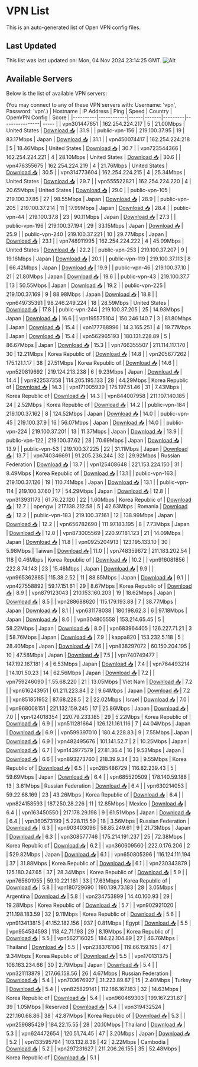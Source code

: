 # VPN List

This is an auto-generated list of Open VPN config files.

## Last Updated

This list was last updated on: Mon, 04 Nov 2024 23:14:25 GMT.
![Alt](https://repobeats.axiom.co/api/embed/186b98318ef1479477931607c1ad7d823f12451f.svg "Repobeats analytics image")

## Available Servers

Below is the list of available VPN servers:

(You may connect to any of these VPN servers with: Username: 'vpn', Password: 'vpn'.)
| Hostname | IP Address | Ping | Speed | Country | OpenVPN Config | Score |
|----------|------------|------|-------|---------|----------------| ----- |
| vpn301447651 | 162.254.224.217 | 5 | 21.00Mbps | United States | [Download 📥](./configs/server_0_US.ovpn) | 31.9 |
| public-vpn-156 | 219.100.37.95 | 19 | 83.17Mbps | Japan | [Download 📥](./configs/server_1_JP.ovpn) | 31.1 |
| vpn450074417 | 162.254.224.218 | 5 | 18.46Mbps | United States | [Download 📥](./configs/server_2_US.ovpn) | 30.7 |
| vpn723544366 | 162.254.224.221 | 4 | 28.10Mbps | United States | [Download 📥](./configs/server_3_US.ovpn) | 30.6 |
| vpn476355675 | 162.254.224.219 | 4 | 21.76Mbps | United States | [Download 📥](./configs/server_4_US.ovpn) | 30.5 |
| vpn314773604 | 162.254.224.215 | 4 | 25.34Mbps | United States | [Download 📥](./configs/server_5_US.ovpn) | 29.7 |
| vpn555522821 | 162.254.224.220 | 4 | 20.65Mbps | United States | [Download 📥](./configs/server_6_US.ovpn) | 29.0 |
| public-vpn-105 | 219.100.37.85 | 27 | 98.55Mbps | Japan | [Download 📥](./configs/server_7_JP.ovpn) | 28.9 |
| public-vpn-205 | 219.100.37.214 | 11 | 17.99Mbps | Japan | [Download 📥](./configs/server_8_JP.ovpn) | 28.4 |
| public-vpn-44 | 219.100.37.8 | 23 | 90.11Mbps | Japan | [Download 📥](./configs/server_9_JP.ovpn) | 27.3 |
| public-vpn-196 | 219.100.37.194 | 29 | 33.15Mbps | Japan | [Download 📥](./configs/server_10_JP.ovpn) | 25.9 |
| public-vpn-240 | 219.100.37.221 | 10 | 29.77Mbps | Japan | [Download 📥](./configs/server_11_JP.ovpn) | 23.1 |
| vpn748911995 | 162.254.224.222 | 4 | 45.09Mbps | United States | [Download 📥](./configs/server_12_US.ovpn) | 22.2 |
| public-vpn-253 | 219.100.37.207 | 9 | 19.16Mbps | Japan | [Download 📥](./configs/server_13_JP.ovpn) | 20.1 |
| public-vpn-119 | 219.100.37.113 | 8 | 66.42Mbps | Japan | [Download 📥](./configs/server_14_JP.ovpn) | 19.9 |
| public-vpn-46 | 219.100.37.10 | 21 | 21.80Mbps | Japan | [Download 📥](./configs/server_15_JP.ovpn) | 19.6 |
| public-vpn-43 | 219.100.37.7 | 13 | 50.55Mbps | Japan | [Download 📥](./configs/server_16_JP.ovpn) | 19.2 |
| public-vpn-225 | 219.100.37.169 | 9 | 88.98Mbps | Japan | [Download 📥](./configs/server_17_JP.ovpn) | 18.8 |
| vpn649735391 | 98.246.249.224 | 18 | 28.59Mbps | United States | [Download 📥](./configs/server_18_US.ovpn) | 17.8 |
| public-vpn-244 | 219.100.37.205 | 25 | 14.93Mbps | Japan | [Download 📥](./configs/server_19_JP.ovpn) | 16.6 |
| vpn195575104 | 150.246.140.7 | 3 | 81.80Mbps | Japan | [Download 📥](./configs/server_20_JP.ovpn) | 15.4 |
| vpn177768996 | 14.3.165.251 | 4 | 19.77Mbps | Japan | [Download 📥](./configs/server_21_JP.ovpn) | 15.4 |
| vpn562965193 | 180.131.228.89 | 5 | 86.67Mbps | Japan | [Download 📥](./configs/server_22_JP.ovpn) | 15.3 |
| vpn766355507 | 211.114.117.170 | 30 | 12.21Mbps | Korea Republic of | [Download 📥](./configs/server_23_KR.ovpn) | 14.8 |
| vpn205677262 | 175.121.1.17 | 38 | 27.51Mbps | Korea Republic of | [Download 📥](./configs/server_24_KR.ovpn) | 14.6 |
| vpn520819692 | 219.124.213.238 | 6 | 9.23Mbps | Japan | [Download 📥](./configs/server_25_JP.ovpn) | 14.4 |
| vpn922537358 | 114.205.195.133 | 28 | 44.29Mbps | Korea Republic of | [Download 📥](./configs/server_26_KR.ovpn) | 14.3 |
| vpn171005939 | 175.197.51.46 | 31 | 7.43Mbps | Korea Republic of | [Download 📥](./configs/server_27_KR.ovpn) | 14.3 |
| vpn844007958 | 211.107.140.185 | 24 | 2.52Mbps | Korea Republic of | [Download 📥](./configs/server_28_KR.ovpn) | 14.2 |
| public-vpn-184 | 219.100.37.162 | 8 | 124.52Mbps | Japan | [Download 📥](./configs/server_29_JP.ovpn) | 14.0 |
| public-vpn-45 | 219.100.37.9 | 16 | 56.07Mbps | Japan | [Download 📥](./configs/server_30_JP.ovpn) | 14.0 |
| public-vpn-224 | 219.100.37.201 | 13 | 11.37Mbps | Japan | [Download 📥](./configs/server_31_JP.ovpn) | 13.9 |
| public-vpn-122 | 219.100.37.62 | 28 | 70.69Mbps | Japan | [Download 📥](./configs/server_32_JP.ovpn) | 13.9 |
| public-vpn-53 | 219.100.37.225 | 22 | 31.11Mbps | Japan | [Download 📥](./configs/server_33_JP.ovpn) | 13.7 |
| vpn740346691 | 91.205.236.244 | 32 | 29.92Mbps | Russian Federation | [Download 📥](./configs/server_34_RU.ovpn) | 13.7 |
| vpn125408648 | 221.153.224.150 | 31 | 8.49Mbps | Korea Republic of | [Download 📥](./configs/server_35_KR.ovpn) | 13.1 |
| public-vpn-163 | 219.100.37.126 | 19 | 110.74Mbps | Japan | [Download 📥](./configs/server_36_JP.ovpn) | 13.1 |
| public-vpn-114 | 219.100.37.60 | 17 | 54.29Mbps | Japan | [Download 📥](./configs/server_37_JP.ovpn) | 12.8 |
| vpn313931173 | 61.76.22.120 | 22 | 1.60Mbps | Korea Republic of | [Download 📥](./configs/server_38_KR.ovpn) | 12.7 |
| opengw | 217.138.212.58 | 5 | 42.63Mbps | Romania | [Download 📥](./configs/server_39_RO.ovpn) | 12.2 |
| public-vpn-183 | 219.100.37.161 | 12 | 138.99Mbps | Japan | [Download 📥](./configs/server_40_JP.ovpn) | 12.2 |
| vpn656782690 | 111.97.183.195 | 8 | 7.73Mbps | Japan | [Download 📥](./configs/server_41_JP.ovpn) | 12.0 |
| vpn873005569 | 220.97.181.123 | 21 | 14.09Mbps | Japan | [Download 📥](./configs/server_42_JP.ovpn) | 11.8 |
| vpn0925204913 | 123.195.133.10 | 30 | 5.98Mbps | Taiwan | [Download 📥](./configs/server_43_TW.ovpn) | 11.0 |
| vpn748359672 | 211.183.202.54 | 118 | 0.46Mbps | Korea Republic of | [Download 📥](./configs/server_44_KR.ovpn) | 10.2 |
| vpn916081856 | 222.8.74.143 | 23 | 15.46Mbps | Japan | [Download 📥](./configs/server_45_JP.ovpn) | 9.9 |
| vpn965362885 | 115.38.2.52 | 11 | 88.85Mbps | Japan | [Download 📥](./configs/server_46_JP.ovpn) | 9.1 |
| vpn427558892 | 59.17.151.61 | 29 | 8.67Mbps | Korea Republic of | [Download 📥](./configs/server_47_KR.ovpn) | 8.9 |
| vpn879123043 | 210.153.160.203 | 19 | 18.62Mbps | Japan | [Download 📥](./configs/server_48_JP.ovpn) | 8.5 |
| vpn288688620 | 115.179.193.88 | 7 | 38.77Mbps | Japan | [Download 📥](./configs/server_49_JP.ovpn) | 8.1 |
| vpn631178038 | 180.198.62.3 | 6 | 97.18Mbps | Japan | [Download 📥](./configs/server_50_JP.ovpn) | 8.0 |
| vpn304805558 | 153.214.65.45 | 5 | 58.22Mbps | Japan | [Download 📥](./configs/server_51_JP.ovpn) | 8.0 |
| vpn683964405 | 126.227.71.21 | 3 | 58.76Mbps | Japan | [Download 📥](./configs/server_52_JP.ovpn) | 7.9 |
| kappa820 | 153.232.5.118 | 5 | 28.40Mbps | Japan | [Download 📥](./configs/server_53_JP.ovpn) | 7.6 |
| vpn838297072 | 60.150.204.195 | 10 | 47.58Mbps | Japan | [Download 📥](./configs/server_54_JP.ovpn) | 7.5 |
| vpn740749477 | 147.192.167.181 | 4 | 6.53Mbps | Japan | [Download 📥](./configs/server_55_JP.ovpn) | 7.4 |
| vpn764493214 | 14.101.50.23 | 14 | 62.56Mbps | Japan | [Download 📥](./configs/server_56_JP.ovpn) | 7.2 |
| vpn759246090 | 1.55.68.220 | 21 | 13.05Mbps | Viet Nam | [Download 📥](./configs/server_57_VN.ovpn) | 7.2 |
| vpn616243951 | 61.211.223.84 | 2 | 9.64Mbps | Japan | [Download 📥](./configs/server_58_JP.ovpn) | 7.2 |
| vpn851851952 | 87.68.228.5 | 2 | 22.02Mbps | Israel | [Download 📥](./configs/server_59_IL.ovpn) | 7.0 |
| vpn968008151 | 221.132.159.245 | 17 | 25.86Mbps | Japan | [Download 📥](./configs/server_60_JP.ovpn) | 7.0 |
| vpn424018354 | 220.79.233.185 | 29 | 5.22Mbps | Korea Republic of | [Download 📥](./configs/server_61_KR.ovpn) | 6.9 |
| vpn511281664 | 126.121.161.116 | 7 | 44.04Mbps | Japan | [Download 📥](./configs/server_62_JP.ovpn) | 6.9 |
| vpn599397010 | 180.4.228.83 | 9 | 7.55Mbps | Japan | [Download 📥](./configs/server_63_JP.ovpn) | 6.9 |
| vpn482495676 | 101.141.52.7 | 2 | 10.25Mbps | Japan | [Download 📥](./configs/server_64_JP.ovpn) | 6.7 |
| vpn143977579 | 27.81.36.4 | 16 | 9.53Mbps | Japan | [Download 📥](./configs/server_65_JP.ovpn) | 6.6 |
| vpn893273760 | 218.39.9.34 | 33 | 9.55Mbps | Korea Republic of | [Download 📥](./configs/server_66_KR.ovpn) | 6.5 |
| vpn285486729 | 116.82.239.43 | 5 | 59.69Mbps | Japan | [Download 📥](./configs/server_67_JP.ovpn) | 6.4 |
| vpn685520509 | 178.140.59.188 | 13 | 3.61Mbps | Russian Federation | [Download 📥](./configs/server_68_RU.ovpn) | 6.4 |
| vpn630214053 | 59.22.68.169 | 23 | 43.26Mbps | Korea Republic of | [Download 📥](./configs/server_69_KR.ovpn) | 6.4 |
| vpn824158593 | 187.250.28.226 | 11 | 12.85Mbps | Mexico | [Download 📥](./configs/server_70_MX.ovpn) | 6.4 |
| vpn163450550 | 217.178.29.198 | 9 | 61.51Mbps | Japan | [Download 📥](./configs/server_71_JP.ovpn) | 6.4 |
| vpn360573199 | 5.228.115.59 | 18 | 3.56Mbps | Russian Federation | [Download 📥](./configs/server_72_RU.ovpn) | 6.3 |
| vpn903403096 | 58.85.249.61 | 9 | 21.73Mbps | Japan | [Download 📥](./configs/server_73_JP.ovpn) | 6.3 |
| vpn308577746 | 175.214.191.237 | 25 | 72.38Mbps | Korea Republic of | [Download 📥](./configs/server_74_KR.ovpn) | 6.2 |
| vpn360609560 | 222.0.176.206 | 2 | 529.82Mbps | Japan | [Download 📥](./configs/server_75_JP.ovpn) | 6.1 |
| vpn650805396 | 116.124.111.194 | 37 | 31.88Mbps | Korea Republic of | [Download 📥](./configs/server_76_KR.ovpn) | 6.1 |
| vpn230343879 | 125.180.247.65 | 37 | 28.34Mbps | Korea Republic of | [Download 📥](./configs/server_77_KR.ovpn) | 5.9 |
| vpn765601955 | 59.10.221.161 | 33 | 17.63Mbps | Korea Republic of | [Download 📥](./configs/server_78_KR.ovpn) | 5.8 |
| vpn180729690 | 190.139.73.183 | 28 | 3.05Mbps | Argentina | [Download 📥](./configs/server_79_AR.ovpn) | 5.8 |
| vpn234753899 | 14.40.100.93 | 29 | 19.28Mbps | Korea Republic of | [Download 📥](./configs/server_80_KR.ovpn) | 5.7 |
| vpn902921020 | 211.198.183.59 | 32 | 9.11Mbps | Korea Republic of | [Download 📥](./configs/server_81_KR.ovpn) | 5.6 |
| vpn913413815 | 41.152.182.156 | 937 | 0.81Mbps | Egypt | [Download 📥](./configs/server_82_EG.ovpn) | 5.5 |
| vpn954534593 | 118.42.71.193 | 29 | 8.19Mbps | Korea Republic of | [Download 📥](./configs/server_83_KR.ovpn) | 5.5 |
| vpn562716025 | 184.22.104.89 | 27 | 46.76Mbps | Thailand | [Download 📥](./configs/server_84_TH.ovpn) | 5.5 |
| vpn238376106 | 119.66.159.195 | 47 | 9.34Mbps | Korea Republic of | [Download 📥](./configs/server_85_KR.ovpn) | 5.5 |
| vpn170131375 | 106.163.234.66 | 30 | 2.79Mbps | Japan | [Download 📥](./configs/server_86_JP.ovpn) | 5.4 |
| vpn321113879 | 217.66.158.56 | 26 | 4.67Mbps | Russian Federation | [Download 📥](./configs/server_87_RU.ovpn) | 5.4 |
| vpn703676927 | 31.223.89.87 | 15 | 2.40Mbps | Turkey | [Download 📥](./configs/server_88_TR.ovpn) | 5.4 |
| vpn825829141 | 112.186.167.183 | 32 | 14.63Mbps | Korea Republic of | [Download 📥](./configs/server_89_KR.ovpn) | 5.4 |
| vpn960469303 | 199.167.231.67 | 39 | 1.05Mbps | Reserved | [Download 📥](./configs/server_90_ZZ.ovpn) | 5.4 |
| vpn319432524 | 221.160.68.86 | 38 | 42.87Mbps | Korea Republic of | [Download 📥](./configs/server_91_KR.ovpn) | 5.3 |
| vpn259685429 | 184.22.15.55 | 28 | 20.10Mbps | Thailand | [Download 📥](./configs/server_92_TH.ovpn) | 5.3 |
| vpn624472654 | 120.51.74.45 | 47 | 3.20Mbps | Japan | [Download 📥](./configs/server_93_JP.ovpn) | 5.2 |
| vpn133595794 | 103.132.8.38 | 42 | 2.22Mbps | Cambodia | [Download 📥](./configs/server_94_KH.ovpn) | 5.2 |
| vpn297231627 | 211.206.26.155 | 35 | 52.48Mbps | Korea Republic of | [Download 📥](./configs/server_95_KR.ovpn) | 5.1 |
